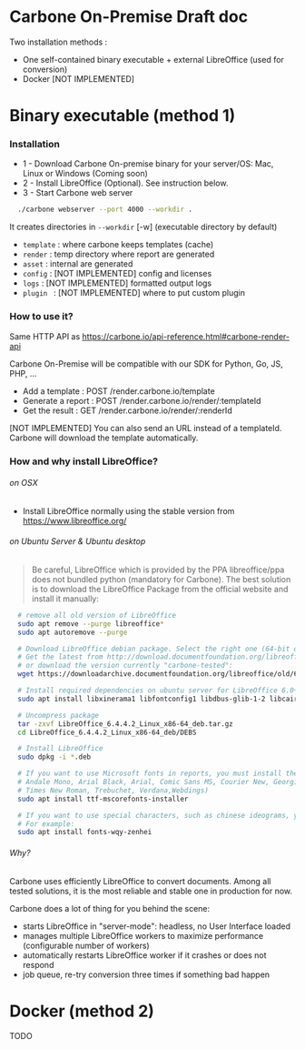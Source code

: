 Carbone On-Premise Draft doc
============================

Two installation methods : 
  - One self-contained binary executable + external LibreOffice (used for conversion)
  - Docker [NOT IMPLEMENTED]

# Binary executable (method 1)

### Installation

- 1 - Download Carbone On-premise binary for your server/OS: Mac, Linux or Windows (Coming soon) 
- 2 - Install LibreOffice (Optional). See instruction below.
- 3 - Start Carbone web server

```bash
  ./carbone webserver --port 4000 --workdir .
```
It creates directories in `--workdir` [-w]  (executable directory by default)

- `template`  : where carbone keeps templates (cache)
- `render`    : temp directory where report are generated 
- `asset`     : internal are generated 
- `config`    : [NOT IMPLEMENTED] config and licenses
- `logs`      : [NOT IMPLEMENTED] formatted output logs 
- `plugin `   : [NOT IMPLEMENTED] where to put custom plugin 


### How to use it?

Same HTTP API as https://carbone.io/api-reference.html#carbone-render-api

Carbone On-Premise will be compatible with our SDK for Python, Go, JS, PHP, ...

- Add a template    : POST /render.carbone.io/template
- Generate a report : POST /render.carbone.io/render/:templateId
- Get the result    : GET /render.carbone.io/render/:renderId


[NOT IMPLEMENTED] You can also send an URL instead of a templateId. Carbone will download the template automatically.


### How and why install LibreOffice?

###### on OSX

- Install LibreOffice normally using the stable version from https://www.libreoffice.org/

###### on Ubuntu Server & Ubuntu desktop

> Be careful, LibreOffice which is provided by the PPA libreoffice/ppa does not bundled python (mandatory for Carbone). The best solution is to download the LibreOffice Package from the official website and install it manually:

```bash
  # remove all old version of LibreOffice
  sudo apt remove --purge libreoffice*
  sudo apt autoremove --purge

  # Download LibreOffice debian package. Select the right one (64-bit or 32-bit) for your OS.
  # Get the latest from http://download.documentfoundation.org/libreoffice/stable
  # or download the version currently "carbone-tested":
  wget https://downloadarchive.documentfoundation.org/libreoffice/old/6.4.4.2/deb/x86_64/LibreOffice_6.4.4.2_Linux_x86-64_deb.tar.gz

  # Install required dependencies on ubuntu server for LibreOffice 6.0+
  sudo apt install libxinerama1 libfontconfig1 libdbus-glib-1-2 libcairo2 libcups2 libglu1-mesa libsm6

  # Uncompress package
  tar -zxvf LibreOffice_6.4.4.2_Linux_x86-64_deb.tar.gz
  cd LibreOffice_6.4.4.2_Linux_x86-64_deb/DEBS

  # Install LibreOffice
  sudo dpkg -i *.deb

  # If you want to use Microsoft fonts in reports, you must install the fonts
  # Andale Mono, Arial Black, Arial, Comic Sans MS, Courier New, Georgia, Impact,
  # Times New Roman, Trebuchet, Verdana,Webdings)
  sudo apt install ttf-mscorefonts-installer

  # If you want to use special characters, such as chinese ideograms, you must install a font that support them
  # For example:
  sudo apt install fonts-wqy-zenhei
```

###### Why?

Carbone uses efficiently LibreOffice to convert documents. Among all tested solutions, it is the most reliable and stable one in production for now.

Carbone does a lot of thing for you behind the scene:

- starts LibreOffice in "server-mode": headless, no User Interface loaded
- manages multiple LibreOffice workers to maximize performance (configurable number of workers)
- automatically restarts LibreOffice worker if it crashes or does not respond
- job queue, re-try conversion three times if something bad happen



# Docker (method 2)

TODO


